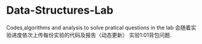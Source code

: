 # Data-Structures-Lab
Codes,algorithms and analysis to solve pratical questions in the lab
会随着实验进度依次上传每份实验的代码及报告（动态更新）
实验1:01背包问题.

